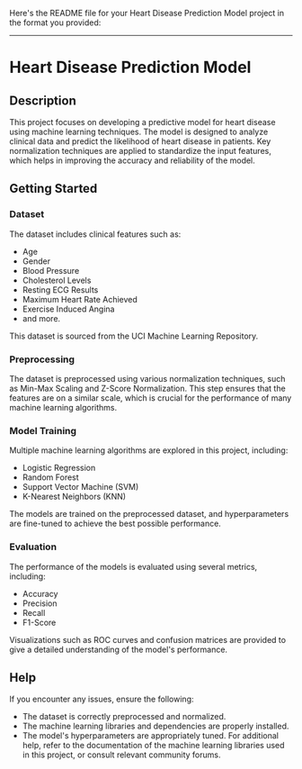 Here's the README file for your Heart Disease Prediction Model project in the format you provided:

---

# Heart Disease Prediction Model

## Description
This project focuses on developing a predictive model for heart disease using machine learning techniques. The model is designed to analyze clinical data and predict the likelihood of heart disease in patients. Key normalization techniques are applied to standardize the input features, which helps in improving the accuracy and reliability of the model.

## Getting Started

### Dataset
The dataset includes clinical features such as:
- Age
- Gender
- Blood Pressure
- Cholesterol Levels
- Resting ECG Results
- Maximum Heart Rate Achieved
- Exercise Induced Angina
- and more.

This dataset is sourced from the UCI Machine Learning Repository.

### Preprocessing
The dataset is preprocessed using various normalization techniques, such as Min-Max Scaling and Z-Score Normalization. This step ensures that the features are on a similar scale, which is crucial for the performance of many machine learning algorithms.

### Model Training
Multiple machine learning algorithms are explored in this project, including:
- Logistic Regression
- Random Forest
- Support Vector Machine (SVM)
- K-Nearest Neighbors (KNN)

The models are trained on the preprocessed dataset, and hyperparameters are fine-tuned to achieve the best possible performance.

### Evaluation
The performance of the models is evaluated using several metrics, including:
- Accuracy
- Precision
- Recall
- F1-Score

Visualizations such as ROC curves and confusion matrices are provided to give a detailed understanding of the model's performance.

## Help
If you encounter any issues, ensure the following:
- The dataset is correctly preprocessed and normalized.
- The machine learning libraries and dependencies are properly installed.
- The model's hyperparameters are appropriately tuned.
For additional help, refer to the documentation of the machine learning libraries used in this project, or consult relevant community forums.


